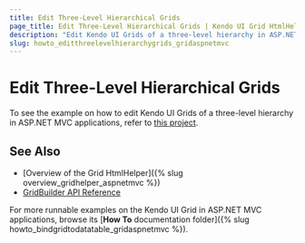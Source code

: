```yaml
---
title: Edit Three-Level Hierarchical Grids
page_title: Edit Three-Level Hierarchical Grids | Kendo UI Grid HtmlHelper
description: "Edit Kendo UI Grids of a three-level hierarchy in ASP.NET MVC applications."
slug: howto_editthreelevelhierarchygrids_gridaspnetmvc
---
```


# Edit Three-Level Hierarchical Grids

To see the example on how to edit Kendo UI Grids of a three-level hierarchy in ASP.NET MVC applications, refer to [this project](https://github.com/telerik/ui-for-aspnet-mvc-examples/tree/master/grid/ajax-3-level-hierarchy-editing).

## See Also

* [Overview of the Grid HtmlHelper]({% slug overview_gridhelper_aspnetmvc %})
* [GridBuilder API Reference](/aspnet-mvc/api/Kendo.Mvc.UI.Fluent/GridBuilder)

For more runnable examples on the Kendo UI Grid in ASP.NET MVC applications, browse its [**How To** documentation folder]({% slug howto_bindgridtodatatable_gridaspnetmvc %}).
